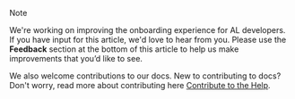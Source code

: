 > [!NOTE]  
> We're working on improving the onboarding experience for AL developers. If you have input for this article, we'd love to hear from you. Please use the **Feedback** section at the bottom of this article to help us make improvements that you’d like to see.
>
> We also welcome contributions to our docs. New to contributing to docs? Don't worry, read more about contributing here [Contribute to the Help](../../help/contributor-guide.md#contributing).  

